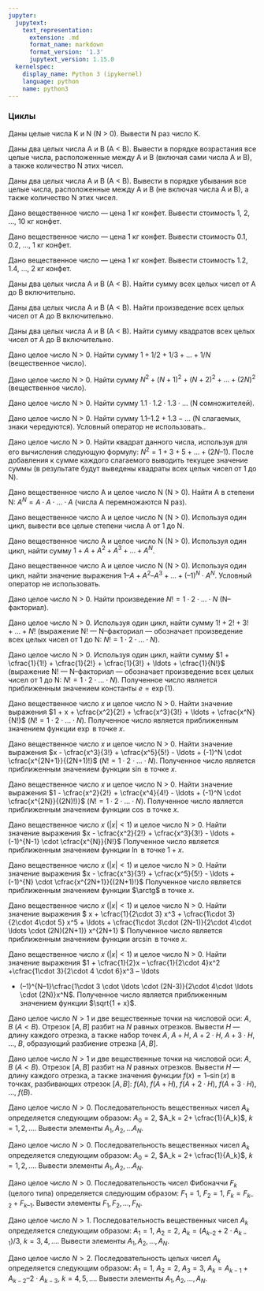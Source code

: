 ```yaml
---
jupyter:
  jupytext:
    text_representation:
      extension: .md
      format_name: markdown
      format_version: '1.3'
      jupytext_version: 1.15.0
  kernelspec:
    display_name: Python 3 (ipykernel)
    language: python
    name: python3
---
```


### Циклы


Даны целые числа K и N (N > 0).
Вывести N раз число K.


Даны два целых числа A и B (A < B).
Вывести в порядке возрастания все целые числа, расположенные между A и B
(включая сами числа A и B), а также количество N этих чисел.


Даны два целых числа A и B (A < B).
Вывести в порядке убывания все целые числа, расположенные между A и B
(не включая числа A и B), а также количество N этих чисел.


Дано вещественное число — цена 1 кг конфет.
Вывести стоимость 1, 2, ..., 10 кг конфет.


Дано вещественное число — цена 1 кг конфет.
Вывести стоимость 0.1, 0.2, ..., 1 кг конфет.


Дано вещественное число — цена 1 кг конфет.
Вывести стоимость 1.2, 1.4, ..., 2 кг конфет.


Даны два целых числа A и B (A < B).
Найти сумму всех целых чисел от A до B включительно.


Даны два целых числа A и B (A < B).
Найти произведение всех целых чисел от A до B включительно.


Даны два целых числа A и B (A < B).
Найти сумму квадратов всех целых чисел от A до B включительно.


Дано целое число N > 0.
Найти сумму $1 + 1/2 + 1/3 + ... + 1/N$ (вещественное число).


Дано целое число N > 0.
Найти сумму $N^2 + (N + 1)^2 + (N + 2)^2 + ... + (2N)^2$ (вещественное число).


Дано целое число N > 0.
Найти сумму $1.1 \cdot 1.2 \cdot 1.3 \cdot \ldots$ (N сомножителей).


Дано целое число N > 0.
Найти сумму $1.1 – 1.2 + 1.3 - \ldots$ (N слагаемых, знаки чередуются).
Условный оператор не использовать..



Дано целое число N > 0.
Найти квадрат данного числа, используя для его вычисления следующую формулу:
$N^2 = 1 + 3 + 5 + \ldots + (2N – 1)$.
После добавления к сумме каждого слагаемого выводить текущее значение суммы
(в результате будут выведены квадраты всех целых чисел от 1 до N).


Дано вещественное число A и целое число N (N > 0).
Найти A в степени N: $A^N = A \cdot A \cdot \ldots \cdot A$
(числа A перемножаются N раз).


Дано вещественное число A и целое число N (N > 0).
Используя один цикл, вывести все целые степени числа A от 1 до N.


Дано вещественное число A и целое число N (N > 0).
Используя один цикл, найти сумму
$1 + A + A^2 + A^3 + \ldots + A^N$.


Дано вещественное число A и целое число N (N > 0).
Используя один цикл, найти значение выражения
$1 – A + A^2 – A^3 + \ldots + (–1)^N \cdot A^N$.
Условный оператор не использовать.


Дано целое число N > 0.
Найти произведение $N! = 1\cdot 2\cdot \ldots \cdot N$ (N–факториал).


Дано целое число N > 0.
Используя один цикл, найти сумму
$1! + 2! + 3! + \ldots + N!$
(выражение N! — N–факториал — обозначает произведение всех
целых чисел от 1 до N: $N! = 1\cdot 2 \cdot \ldots \cdot N$).


Дано целое число N > 0.
Используя один цикл, найти сумму
$1 + \cfrac{1}{1!} + \cfrac{1}{2!} + \cfrac{1}{3!} + \ldots + \cfrac{1}{N!}$
(выражение N! — N–факториал — обозначает произведение всех
целых чисел от 1 до N: $N! = 1\cdot 2 \cdot \ldots \cdot N$).
Полученное число является приближенным значением константы $e = \exp(1)$.


Дано вещественное число $x$ и целое число N > 0.
Найти значение выражения
$1 + x + \cfrac{x^2}{2!} + \cfrac{x^3}{3!} + \ldots + \cfrac{x^N}{N!}$
($N! = 1\cdot 2 \cdot \ldots \cdot N$).
Полученное число является приближенным значением функции $\exp$ в точке $x$.


Дано вещественное число $x$ и целое число N > 0.
Найти значение выражения
$x - \cfrac{x^3}{3!} + \cfrac{x^5}{5!} - \ldots + (-1)^N \cdot \cfrac{x^{2N+1}}{(2N+1)!}$
($N! = 1\cdot 2 \cdot \ldots \cdot N$).
Полученное число является приближенным значением функции $\sin$ в точке $x$.


Дано вещественное число $x$ и целое число N > 0.
Найти значение выражения
$1 - \cfrac{x^2}{2!} + \cfrac{x^4}{4!} - \ldots + (-1)^N \cdot \cfrac{x^{2N}}{(2N)!)}$
($N! = 1\cdot 2 \cdot \ldots \cdot N$).
Полученное число является приближенным значением функции $\cos$ в точке $x$.


Дано вещественное число $x$ ($|x| < 1$) и целое число N > 0.
Найти значение выражения
$x - \cfrac{x^2}{2!} + \cfrac{x^3}{3!} - \ldots + (-1)^{N-1} \cdot \cfrac{x^{N}}{N!}$
Полученное число является приближенным значением функции $\ln$ в точке $1 + x$.


Дано вещественное число $x$ ($|x| < 1$) и целое число N > 0.
Найти значение выражения
$x - \cfrac{x^3}{3!} + \cfrac{x^5}{5!} - \ldots + (-1)^{N} \cdot \cfrac{x^{2N+1}}{(2N+1)!}$
Полученное число является приближенным значением функции $\arctg$ в точке $x$.


Дано вещественное число $x$ ($|x| < 1$) и целое число N > 0.
Найти значение выражения
$ x + \cfrac{1}{2\cdot 3} x^3 + \cfrac{1\cdot 3}{2\cdot 4\cdot 5} x^5 +
\ldots + \cfrac{1\cdot 3\cdot (2N-1)}{2\cdot 4\cdot \ldots \cdot (2N)(2N+1)} x^{2N+1} $
Полученное число является приближенным значением функции $\arcsin$ в точке $x$.


Дано вещественное число $x$ ($|x| < 1$) и целое число N > 0.
Найти значение выражения
$1 + \cfrac{1}{2}x – \cfrac{1}{2\cdot 4}x^2 +\cfrac{1\cdot 3}{2\cdot 4 \cdot 6}x^3  – \ldots
+ (–1)^{N–1}\cfrac{1\cdot 3 \cdot \ldots \cdot (2N-3)}{2\cdot 4\cdot \ldots \cdot (2N)}x^N$.
Полученное число является приближенным значением функции $\sqrt{1 + x}$.


Дано целое число $N > 1$ и две вещественные точки на числовой оси:
$A$, $B$ ($A < B$).
Отрезок $[A, B]$ разбит на $N$ равных отрезков.
Вывести $H$ — длину каждого отрезка, а также набор точек
$A$, $A + H$, $A + 2\cdot H$, $A + 3\cdot H$, $\ldots$, $B$,
образующий разбиение отрезка $[A, B]$.

Дано целое число $N > 1$ и две вещественные точки на числовой оси:
$A$, $B$ ($A < B$).
Отрезок $[A, B]$ разбит на $N$ равных отрезков.
Вывести $H$ — длину каждого отрезка, а также значения функции
$f(x) = 1 – \sin(x)$ в точках, разбивающих отрезок $[A, B]$:
$f(A)$, $f(A + H)$, $f(A + 2\cdot H)$, $f(A + 3\cdot H)$, $\ldots$, $f(B)$.

Дано целое число $N > 0$.
Последовательность вещественных чисел $A_k$ определяется следующим образом:
$A_0 = 2$, $A_k = 2+ \cfrac{1}{A_k}$, $k = 1,2,\ldots$.
Вывести элементы $A_1, A_2, \ldots A_N$.


Дано целое число $N > 0$.
Последовательность вещественных чисел $A_k$ определяется следующим образом:
$A_0 = 2$, $A_k = 2+ \cfrac{1}{A_k}$, $k = 1,2,\ldots$.
Вывести элементы $A_1, A_2, \ldots A_N$.


Дано целое число $N > 0$. Последовательность чисел Фибоначчи $F_k$
(целого типа) определяется следующим образом:
$F_1 = 1$, $F_2 = 1$, $F_k = F_{k–2} + F_{k–1}$.
Вывести элементы $F_1, F_2, \ldots, F_N$.


Дано целое число $N > 1$.
Последовательность вещественных чисел $A_k$ определяется следующим образом:
$A_1 = 1$,  $A_2 = 2$,  $A_k = (A_{k–2} + 2\cdot A_{k-1})/3$, $k= 3, 4, \ldots$.
Вывести элементы $A_1, A_2, \ldots, A_N$.


Дано целое число $N > 2$.
Последовательность целых чисел $A_k$ определяется следующим образом:
$A_1 = 1$,  $A_2 = 2$, $A_3 = 3$,
$A_k = A_{k-1} + A_{k-2} – 2\cdot A_{k-3}$, $k= 4, 5, \ldots$.
Вывести элементы $A_1, A_2, \ldots, A_N$.
